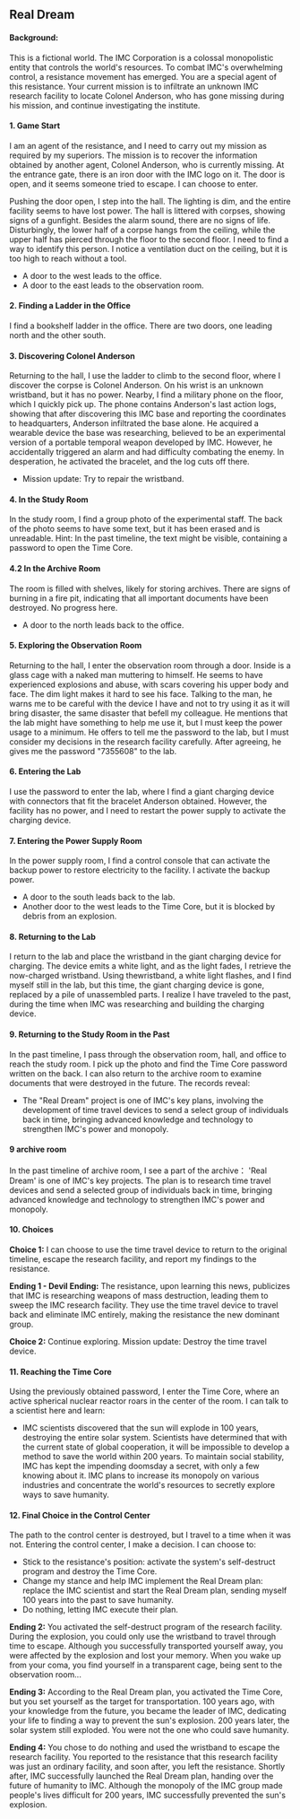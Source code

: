 ## Real Dream

#### Background:

This is a fictional world. The IMC Corporation is a colossal monopolistic entity that controls the world's resources. To combat IMC's overwhelming control, a resistance movement has emerged. You are a special agent of this resistance. Your current mission is to infiltrate an unknown IMC research facility to locate Colonel Anderson, who has gone missing during his mission, and continue investigating the institute.

#### 1. Game Start

I am an agent of the resistance, and I need to carry out my mission as required by my superiors. The mission is to recover the information obtained by another agent, Colonel Anderson, who is currently missing. At the entrance gate, there is an iron door with the IMC logo on it. The door is open, and it seems someone tried to escape. I can choose to enter.

Pushing the door open, I step into the hall. The lighting is dim, and the entire facility seems to have lost power. The hall is littered with corpses, showing signs of a gunfight. Besides the alarm sound, there are no signs of life. Disturbingly, the lower half of a corpse hangs from the ceiling, while the upper half has pierced through the floor to the second floor. I need to find a way to identify this person. I notice a ventilation duct on the ceiling, but it is too high to reach without a tool. 

- A door to the west leads to the office.
- A door to the east leads to the observation room.

#### 2. Finding a Ladder in the Office

I find a bookshelf ladder in the office. There are two doors, one leading north and the other south.

#### 3. Discovering Colonel Anderson

Returning to the hall, I use the ladder to climb to the second floor, where I discover the corpse is Colonel Anderson. On his wrist is an unknown wristband, but it has no power. Nearby, I find a military phone on the floor, which I quickly pick up. The phone contains Anderson's last action logs, showing that after discovering this IMC base and reporting the coordinates to headquarters, Anderson infiltrated the base alone. He acquired a wearable device the base was researching, believed to be an experimental version of a portable temporal weapon developed by IMC. However, he accidentally triggered an alarm and had difficulty combating the enemy. In desperation, he activated the bracelet, and the log cuts off there.

- Mission update: Try to repair the wristband.

#### 4. In the Study Room

In the study room, I find a group photo of the experimental staff. The back of the photo seems to have some text, but it has been erased and is unreadable. Hint: In the past timeline, the text might be visible, containing a password to open the Time Core.

#### 4.2 In the Archive Room

The room is filled with shelves, likely for storing archives. There are signs of burning in a fire pit, indicating that all important documents have been destroyed. No progress here.

- A door to the north leads back to the office.

#### 5. Exploring the Observation Room

Returning to the hall, I enter the observation room through a door. Inside is a glass cage with a naked man muttering to himself. He seems to have experienced explosions and abuse, with scars covering his upper body and face. The dim light makes it hard to see his face. Talking to the man, he warns me to be careful with the device I have and not to try using it as it will bring disaster, the same disaster that befell my colleague. He mentions that the lab might have something to help me use it, but I must keep the power usage to a minimum. He offers to tell me the password to the lab, but I must consider my decisions in the research facility carefully. After agreeing, he gives me the password "7355608" to the lab.

#### 6. Entering the Lab

I use the password to enter the lab, where I find a giant charging device with connectors that fit the bracelet Anderson obtained. However, the facility has no power, and I need to restart the power supply to activate the charging device.

#### 7. Entering the Power Supply Room

In the power supply room, I find a control console that can activate the backup power to restore electricity to the facility. I activate the backup power.

- A door to the south leads back to the lab.
- Another door to the west leads to the Time Core, but it is blocked by debris from an explosion.

#### 8. Returning to the Lab

I return to the lab and place the wristband in the giant charging device for charging. The device emits a white light, and as the light fades, I retrieve the now-charged wristband. Using thewristband, a white light flashes, and I find myself still in the lab, but this time, the giant charging device is gone, replaced by a pile of unassembled parts. I realize I have traveled to the past, during the time when IMC was researching and building the charging device.

#### 9. Returning to the Study Room in the Past

In the past timeline, I pass through the observation room, hall, and office to reach the study room. I pick up the photo and find the Time Core password written on the back. I can also return to the archive room to examine documents that were destroyed in the future. The records reveal:

- The "Real Dream" project is one of IMC's key plans, involving the development of time travel devices to send a select group of individuals back in time, bringing advanced knowledge and technology to strengthen IMC's power and monopoly.

#### 9 archive room

In the past timeline of archive room, I see a part of the archive：
'Real Dream' is one of IMC's key projects. The plan is to research time travel devices and send a selected group of individuals back in time, bringing advanced knowledge and technology to strengthen IMC's power and monopoly.

#### 10. Choices

**Choice 1:** I can choose to use the time travel device to return to the original timeline, escape the research facility, and report my findings to the resistance.

**Ending 1 - Devil Ending:** The resistance, upon learning this news, publicizes that IMC is researching weapons of mass destruction, leading them to sweep the IMC research facility. They use the time travel device to travel back and eliminate IMC entirely, making the resistance the new dominant group.

**Choice 2:** Continue exploring. Mission update: Destroy the time travel device.

#### 11. Reaching the Time Core

Using the previously obtained password, I enter the Time Core, where an active spherical nuclear reactor roars in the center of the room. I can talk to a scientist here and learn:

- IMC scientists discovered that the sun will explode in 100 years, destroying the entire solar system. Scientists have determined that with the current state of global cooperation, it will be impossible to develop a method to save the world within 200 years. To maintain social stability, IMC has kept the impending doomsday a secret, with only a few knowing about it. IMC plans to increase its monopoly on various industries and concentrate the world's resources to secretly explore ways to save humanity.

#### 12. Final Choice in the Control Center

The path to the control center is destroyed, but I travel to a time when it was not. Entering the control center, I make a decision. I can choose to:

- Stick to the resistance's position: activate the system's self-destruct program and destroy the Time Core.
- Change my stance and help IMC implement the Real Dream plan: replace the IMC scientist and start the Real Dream plan, sending myself 100 years into the past to save humanity.
- Do nothing, letting IMC execute their plan.

**Ending 2:**
You activated the self-destruct program of the research facility. During the explosion, you could only use the wristband to travel through time to escape. Although you successfully transported yourself away, you were affected by the explosion and lost your memory. When you wake up from your coma, you find yourself in a transparent cage, being sent to the observation room...

**Ending 3:**
According to the Real Dream plan, you activated the Time Core, but you set yourself as the target for transportation. 
100 years ago, with your knowledge from the future, you became the leader of IMC, dedicating your life to finding a way to prevent the sun's explosion. 
200 years later, the solar system still exploded. You were not the one who could save humanity.

**Ending 4:**
You chose to do nothing and used the wristband to escape the research facility. 
You reported to the resistance that this research facility was just an ordinary facility, and soon after, you left the resistance. 
Shortly after, IMC successfully launched the Real Dream plan, handing over the future of humanity to IMC.
Although the monopoly of the IMC group made people's lives difficult for 200 years, IMC successfully prevented the sun's explosion.
